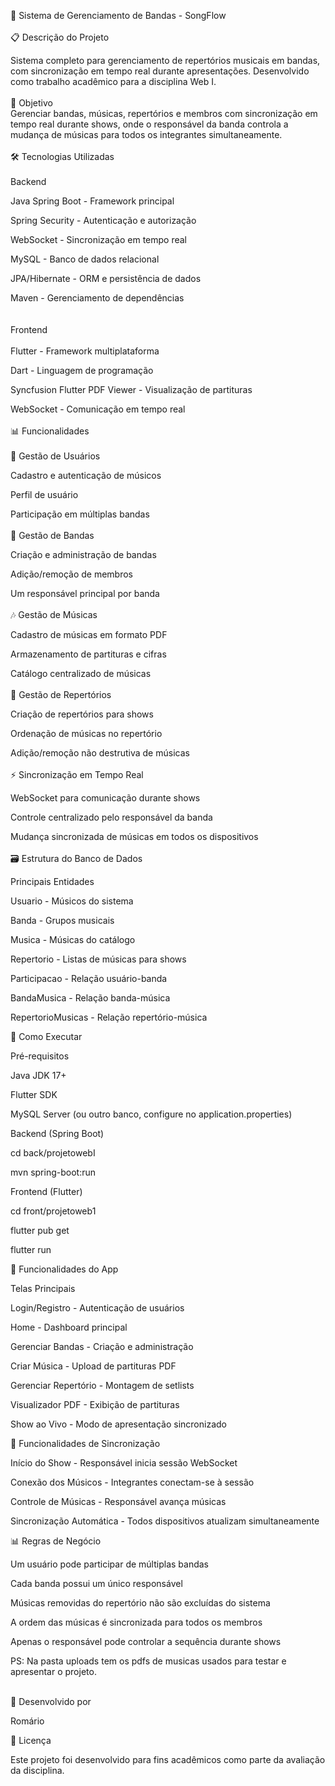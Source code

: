 🎵 Sistema de Gerenciamento de Bandas - SongFlow
<br>
<br>
📋 Descrição do Projeto

Sistema completo para gerenciamento de repertórios musicais em bandas, com sincronização em tempo real durante apresentações. Desenvolvido como trabalho acadêmico para a disciplina Web I.
<br>
<br>
🎯 Objetivo
<br>
Gerenciar bandas, músicas, repertórios e membros com sincronização em tempo real durante shows, onde o responsável da banda controla a mudança de músicas para todos os integrantes simultaneamente.
<br>
<br>
🛠️ Tecnologias Utilizadas
<br>
<br>
Backend

Java Spring Boot - Framework principal

Spring Security - Autenticação e autorização

WebSocket - Sincronização em tempo real

MySQL - Banco de dados relacional

JPA/Hibernate - ORM e persistência de dados

Maven - Gerenciamento de dependências
<br>
<br>
<br>
Frontend
<br>
<br>
Flutter - Framework multiplataforma

Dart - Linguagem de programação

Syncfusion Flutter PDF Viewer - Visualização de partituras

WebSocket - Comunicação em tempo real
<br>
<br>
📊 Funcionalidades
<br>
<br>
👤 Gestão de Usuários

Cadastro e autenticação de músicos

Perfil de usuário

Participação em múltiplas bandas
<br>
<br>
🎸 Gestão de Bandas

Criação e administração de bandas

Adição/remoção de membros

Um responsável principal por banda
<br>
<br>
🎶 Gestão de Músicas

Cadastro de músicas em formato PDF

Armazenamento de partituras e cifras

Catálogo centralizado de músicas
<br>
<br>
📖 Gestão de Repertórios

Criação de repertórios para shows

Ordenação de músicas no repertório

Adição/remoção não destrutiva de músicas
<br>
<br>
⚡ Sincronização em Tempo Real

WebSocket para comunicação durante shows

Controle centralizado pelo responsável da banda

Mudança sincronizada de músicas em todos os dispositivos
<br>
<br>
🗃️ Estrutura do Banco de Dados

Principais Entidades

Usuario - Músicos do sistema

Banda - Grupos musicais

Musica - Músicas do catálogo

Repertorio - Listas de músicas para shows

Participacao - Relação usuário-banda

BandaMusica - Relação banda-música

RepertorioMusicas - Relação repertório-música



🚀 Como Executar


Pré-requisitos

Java JDK 17+

Flutter SDK

MySQL Server (ou outro banco, configure no application.properties)



Backend (Spring Boot)

cd back/projetowebI

mvn spring-boot:run


Frontend (Flutter)

cd front/projetoweb1

flutter pub get

flutter run


📱 Funcionalidades do App


Telas Principais

Login/Registro - Autenticação de usuários

Home - Dashboard principal

Gerenciar Bandas - Criação e administração

Criar Música - Upload de partituras PDF

Gerenciar Repertório - Montagem de setlists

Visualizador PDF - Exibição de partituras

Show ao Vivo - Modo de apresentação sincronizado



🎨 Funcionalidades de Sincronização

Início do Show - Responsável inicia sessão WebSocket

Conexão dos Músicos - Integrantes conectam-se à sessão

Controle de Músicas - Responsável avança músicas

Sincronização Automática - Todos dispositivos atualizam simultaneamente



📊 Regras de Negócio

Um usuário pode participar de múltiplas bandas

Cada banda possui um único responsável

Músicas removidas do repertório não são excluídas do sistema

A ordem das músicas é sincronizada para todos os membros

Apenas o responsável pode controlar a sequência durante shows



PS: Na pasta uploads tem os pdfs de musicas usados para testar e apresentar o projeto.
<br>
<br>

👥 Desenvolvido por

Romário
<br>

📄 Licença
<br>

Este projeto foi desenvolvido para fins acadêmicos como parte da avaliação da disciplina.
